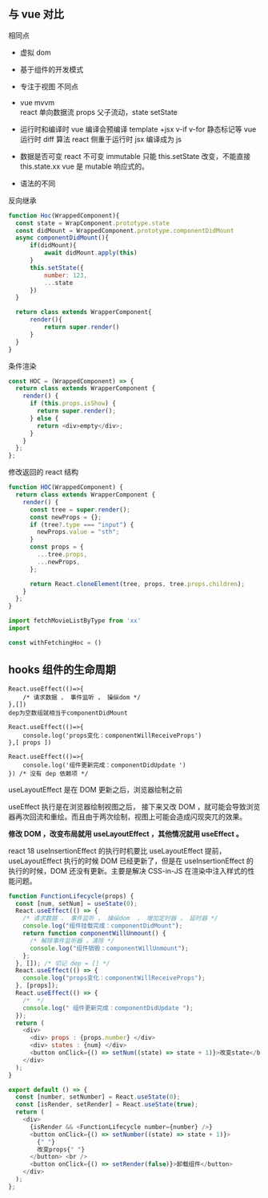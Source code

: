 ## 与 vue 对比

相同点

- 虚拟 dom
- 基于组件的开发模式
- 专注于视图
  不同点
- vue mvvm  
  react 单向数据流
  props 父子流动，state setState
- 运行时和编译时
  vue 编译会预编译 template +jsx v-if v-for 静态标记等
  vue 运行时 diff 算法
  react 侧重于运行时 jsx 编译成为 js
- 数据是否可变
  react 不可变 immutable 只能 this.setState 改变，不能直接 this.state.xx
  vue 是 mutable 响应式的。

- 语法的不同

反向继承

```js
function Hoc(WrappedComponent){
  const state = WrapComponent.prototype.state
  const didMount = WrappedComponent.prototype.componentDidMount
  async componentDidMount(){
      if(didMount){
          await didMount.apply(this)
      }
      this.setState({
          number: 123,
          ...state
      })
  }

  return class extends WrapperComponent{
      render(){
          return super.render()
      }
  }
}

```

条件渲染

```js
const HOC = (WrappedComponent) => {
  return class extends WrapperComponent {
    render() {
      if (this.props.isShow) {
        return super.render();
      } else {
        return <div>empty</div>;
      }
    }
  };
};
```

修改返回的 react 结构

```js
function HOC(WrappedComponent) {
  return class extends WrapperComponent {
    render() {
      const tree = super.render();
      const newProps = {};
      if (tree?.type === "input") {
        newProps.value = "sth";
      }
      const props = {
        ...tree.props,
        ...newProps,
      };

      return React.cloneElement(tree, props, tree.props.children);
    }
  };
}
```

```js
import fetchMovieListByType from 'xx'
import
```

```js
const withFetchingHoc = ()
```

## hooks 组件的生命周期

```react
React.useEffect(()=>{
    /* 请求数据 ， 事件监听 ， 操纵dom */
},[])
dep为空数组就相当于componentDidMount

React.useEffect(()=>{
    console.log('props变化：componentWillReceiveProps')
},[ props ])

React.useEffect(()=>{
    console.log('组件更新完成：componentDidUpdate ')
}) /* 没有 dep 依赖项 */

```

useLayoutEffect 是在 DOM 更新之后，浏览器绘制之前

useEffect 执行是在浏览器绘制视图之后，
接下来又改 DOM ，就可能会导致浏览器再次回流和重绘。而且由于两次绘制，视图上可能会造成闪现突兀的效果。

**修改 DOM ，改变布局就用 useLayoutEffect ，其他情况就用 useEffect 。**

react 18 useInsertionEffect 的执行时机要比 useLayoutEffect 提前，useLayoutEffect 执行的时候 DOM 已经更新了，但是在 useInsertionEffect 的执行的时候，DOM 还没有更新。主要是解决 CSS-in-JS 在渲染中注入样式的性能问题。

```js
function FunctionLifecycle(props) {
  const [num, setNum] = useState(0);
  React.useEffect(() => {
    /* 请求数据 ， 事件监听 ， 操纵dom  ， 增加定时器 ， 延时器 */
    console.log("组件挂载完成：componentDidMount");
    return function componentWillUnmount() {
      /* 解除事件监听器 ，清除 */
      console.log("组件销毁：componentWillUnmount");
    };
  }, []); /* 切记 dep = [] */
  React.useEffect(() => {
    console.log("props变化：componentWillReceiveProps");
  }, [props]);
  React.useEffect(() => {
    /*  */
    console.log(" 组件更新完成：componentDidUpdate ");
  });
  return (
    <div>
      <div> props : {props.number} </div>
      <div> states : {num} </div>
      <button onClick={() => setNum((state) => state + 1)}>改变state</button>
    </div>
  );
}

export default () => {
  const [number, setNumber] = React.useState(0);
  const [isRender, setRender] = React.useState(true);
  return (
    <div>
      {isRender && <FunctionLifecycle number={number} />}
      <button onClick={() => setNumber((state) => state + 1)}>
        {" "}
        改变props{" "}
      </button> <br />
      <button onClick={() => setRender(false)}>卸载组件</button>
    </div>
  );
};
```
